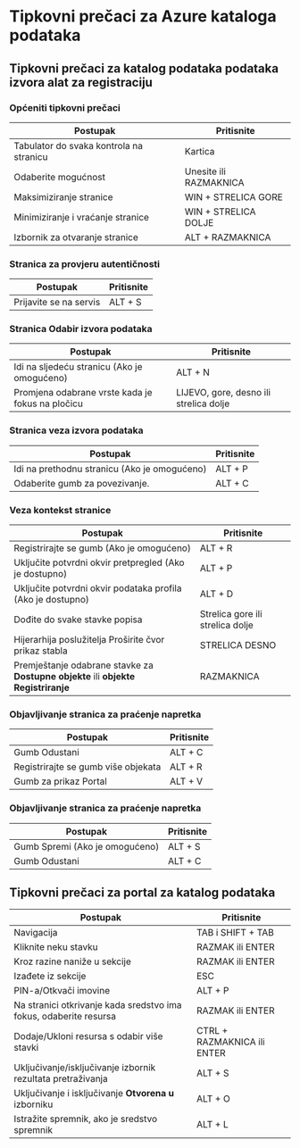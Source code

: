 <properties
    pageTitle="Katalog podataka Azure | Microsoft Azure"
    description="Ovaj članak objašnjava tipkovne prečace za Azure kataloga podataka."
    services="data-catalog"
    documentationCenter=""
    authors="spelluru"
    manager="NA"
    editor=""
    tags=""/>
<tags
    ms.service="data-catalog"
    ms.devlang="NA"
    ms.topic="article"
    ms.tgt_pltfrm="NA"
    ms.workload="data-catalog"
    ms.date="09/13/2016"
    ms.author="spelluru"/>

# <a name="keyboard-shortcuts-for-azure-data-catalog"></a>Tipkovni prečaci za Azure kataloga podataka

## <a name="keyboard-shortcuts-for-the-data-catalog-data-source-registration-tool"></a>Tipkovni prečaci za katalog podataka podataka izvora alat za registraciju

### <a name="general-keyboard-shortcuts"></a>Općeniti tipkovni prečaci

|Postupak|Pritisnite
|---|---
|Tabulator do svaka kontrola na stranicu|Kartica
|Odaberite mogućnost|Unesite ili RAZMAKNICA
|Maksimiziranje stranice|WIN + STRELICA GORE
|Minimiziranje i vraćanje stranice | WIN + STRELICA DOLJE
|Izbornik za otvaranje stranice| ALT + RAZMAKNICA


### <a name="authentication-page"></a>Stranica za provjeru autentičnosti

|Postupak|Pritisnite
|---|---
|Prijavite se na servis|ALT + S

### <a name="data-source-selection-page"></a>Stranica Odabir izvora podataka

|Postupak|Pritisnite
|---|---
|Idi na sljedeću stranicu (Ako je omogućeno)|ALT + N
|Promjena odabrane vrste kada je fokus na pločicu|LIJEVO, gore, desno ili strelica dolje

### <a name="data-source-connection-page"></a>Stranica veza izvora podataka

|Postupak|Pritisnite
|---|---
|Idi na prethodnu stranicu (Ako je omogućeno)|ALT + P
|Odaberite gumb za povezivanje.| ALT + C

### <a name="connection-context-page"></a>Veza kontekst stranice

|Postupak|Pritisnite
|---|---
|Registrirajte se gumb (Ako je omogućeno)| ALT + R
|Uključite potvrdni okvir pretpregled (Ako je dostupno)|ALT + P
|Uključite potvrdni okvir podataka profila (Ako je dostupno)|ALT + D
|Dođite do svake stavke popisa|Strelica gore ili strelica dolje
| Hijerarhija poslužitelja Proširite čvor prikaz stabla |STRELICA DESNO
| Premještanje odabrane stavke za **Dostupne objekte** ili **objekte Registriranje** | RAZMAKNICA

### <a name="publish-progress-page"></a>Objavljivanje stranica za praćenje napretka

|Postupak|Pritisnite
|---|---
|Gumb Odustani|ALT + C
|Registrirajte se gumb više objekata| ALT + R
|Gumb za prikaz Portal  | ALT + V

### <a name="publish-progress-page"></a>Objavljivanje stranica za praćenje napretka

|Postupak|Pritisnite
|---|---
|Gumb Spremi (Ako je omogućeno)| ALT + S
|Gumb Odustani|ALT + C

## <a name="keyboard-shortcuts-for-the-data-catalog-portal"></a>Tipkovni prečaci za portal za katalog podataka

|Postupak|Pritisnite
|---|---
|Navigacija| TAB i SHIFT + TAB
|Kliknite neku stavku| RAZMAK ili ENTER
|Kroz razine naniže u sekcije| RAZMAK ili ENTER
|Izađete iz sekcije| ESC
|PIN-a/Otkvači imovine| ALT + P
|Na stranici otkrivanje kada sredstvo ima fokus, odaberite resursa| RAZMAK ili ENTER
|Dodaje/Ukloni resursa s odabir više stavki| CTRL + RAZMAKNICA ili ENTER
|Uključivanje/isključivanje izbornik rezultata pretraživanja| ALT + S
|Uključivanje i isključivanje **Otvorena u** izborniku | ALT + O
|Istražite spremnik, ako je sredstvo spremnik | ALT + L
